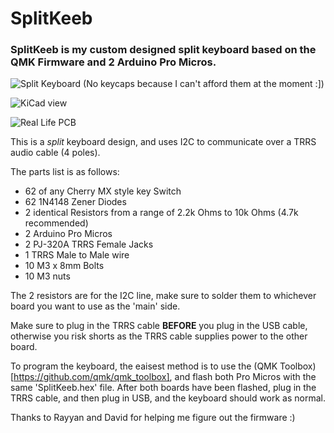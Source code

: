# SplitKeeb

### SplitKeeb is my custom designed split keyboard based on the QMK Firmware and 2 Arduino Pro Micros.

![Split Keyboard](https://i.imgur.com/FZMVq06.jpg)
(No keycaps because I can't afford them at the moment :])

![KiCad view](https://i.imgur.com/sWV3AiR.png)

![Real Life PCB](https://i.imgur.com/Sz99NFG.jpg)

This is a *split* keyboard design, and uses I2C to communicate over a TRRS audio cable (4 poles). 

The parts list is as follows:
* 62 of any Cherry MX style key Switch
* 62 1N4148 Zener Diodes
* 2 identical Resistors from a range of 2.2k Ohms to 10k Ohms (4.7k recommended) 
* 2 Arduino Pro Micros
* 2 PJ-320A TRRS Female Jacks
* 1 TRRS Male to Male wire
* 10 M3 x 8mm Bolts
* 10 M3 nuts

The 2 resistors are for the I2C line, make sure to solder them to whichever board you want to use as the 'main' side.

Make sure to plug in the TRRS cable **BEFORE** you plug in the USB cable, otherwise you risk shorts as the TRRS cable supplies power to the other board.

To program the keyboard, the eaisest method is to use the (QMK Toolbox)[https://github.com/qmk/qmk_toolbox], and flash both Pro Micros with the same 'SplitKeeb.hex' file. After both boards have been flashed, plug in the TRRS cable, and then plug in USB, and the keyboard should work as normal. 

Thanks to Rayyan and David for helping me figure out the firmware :)

